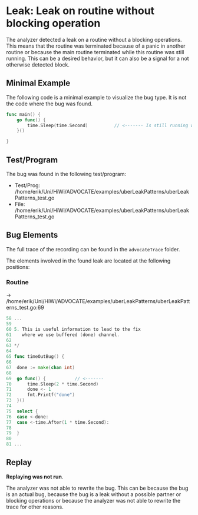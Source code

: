 # Leak: Leak on routine without blocking operation

The analyzer detected a leak on a routine without a blocking operations.
This means that the routine was terminated because of a panic in another routine or because the main routine terminated while this routine was still running.
This can be a desired behavior, but it can also be a signal for a not otherwise detected block.

## Minimal Example
The following code is a minimal example to visualize the bug type. It is not the code where the bug was found.

```go
func main() {
    go func() {
        time.Sleep(time.Second)          // <------- Is still running when main routine terminates
    }()

}
```

## Test/Program
The bug was found in the following test/program:

- Test/Prog: /home/erik/Uni/HiWi/ADVOCATE/examples/uberLeakPatterns/uberLeakPatterns_test.go
- File: /home/erik/Uni/HiWi/ADVOCATE/examples/uberLeakPatterns/uberLeakPatterns_test.go

## Bug Elements
The full trace of the recording can be found in the `advocateTrace` folder.

The elements involved in the found leak are located at the following positions:

###  Routine
-> /home/erik/Uni/HiWi/ADVOCATE/examples/uberLeakPatterns/uberLeakPatterns_test.go:69
```go
58 ...
59 
60 5. This is useful information to lead to the fix
61    where we use buffered (done) channel.
62 
63 */
64 
65 func timeOutBug() {
66 
67 	done := make(chan int)
68 
69 	go func() {           // <-------
70 		time.Sleep(2 * time.Second)
71 		done <- 1
72 		fmt.Printf("done")
73 	}()
74 
75 	select {
76 	case <-done:
77 	case <-time.After(1 * time.Second):
78 
79 	}
80 
81 ...
```


## Replay


**Replaying was not run**.

The analyzer was not able to rewrite the bug.
This can be because the bug is an actual bug, because the bug is a leak without a possible partner or blocking operations or because the analyzer was not able to rewrite the trace for other reasons.

